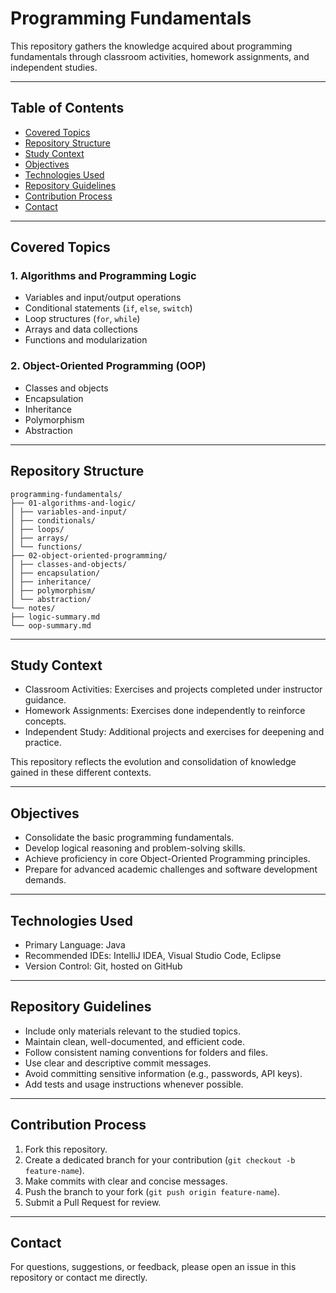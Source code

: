 # Programming Fundamentals

This repository gathers the knowledge acquired about programming fundamentals through classroom activities, homework assignments, and independent studies.

---

## Table of Contents

- [Covered Topics](#covered-topics)  
- [Repository Structure](#repository-structure)  
- [Study Context](#study-context)  
- [Objectives](#objectives)  
- [Technologies Used](#technologies-used)  
- [Repository Guidelines](#repository-guidelines)  
- [Contribution Process](#contribution-process)  
- [Contact](#contact)  

---

## Covered Topics

### 1. Algorithms and Programming Logic

- Variables and input/output operations  
- Conditional statements (`if`, `else`, `switch`)  
- Loop structures (`for`, `while`)  
- Arrays and data collections  
- Functions and modularization  

### 2. Object-Oriented Programming (OOP)

- Classes and objects  
- Encapsulation  
- Inheritance  
- Polymorphism  
- Abstraction  

---

## Repository Structure

````
programming-fundamentals/
├── 01-algorithms-and-logic/
│ ├── variables-and-input/
│ ├── conditionals/
│ ├── loops/
│ ├── arrays/
│ └── functions/
├── 02-object-oriented-programming/
│ ├── classes-and-objects/
│ ├── encapsulation/
│ ├── inheritance/
│ ├── polymorphism/
│ └── abstraction/
└── notes/
├── logic-summary.md
└── oop-summary.md
````

---

## Study Context

- Classroom Activities: Exercises and projects completed under instructor guidance.  
- Homework Assignments: Exercises done independently to reinforce concepts.  
- Independent Study: Additional projects and exercises for deepening and practice.

This repository reflects the evolution and consolidation of knowledge gained in these different contexts.

---

## Objectives

- Consolidate the basic programming fundamentals.  
- Develop logical reasoning and problem-solving skills.  
- Achieve proficiency in core Object-Oriented Programming principles.  
- Prepare for advanced academic challenges and software development demands.

---

## Technologies Used

- Primary Language: Java  
- Recommended IDEs: IntelliJ IDEA, Visual Studio Code, Eclipse  
- Version Control: Git, hosted on GitHub  

---

## Repository Guidelines

- Include only materials relevant to the studied topics.  
- Maintain clean, well-documented, and efficient code.  
- Follow consistent naming conventions for folders and files.  
- Use clear and descriptive commit messages.  
- Avoid committing sensitive information (e.g., passwords, API keys).  
- Add tests and usage instructions whenever possible.

---

## Contribution Process

1. Fork this repository.  
2. Create a dedicated branch for your contribution (`git checkout -b feature-name`).  
3. Make commits with clear and concise messages.  
4. Push the branch to your fork (`git push origin feature-name`).  
5. Submit a Pull Request for review.

---

## Contact

For questions, suggestions, or feedback, please open an issue in this repository or contact me directly.
